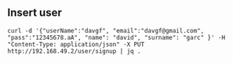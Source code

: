 ## Insert user
    curl -d '{"userName":"davgf", "email":"davgf@gmail.com", "pass":"12345678.aA", "name": "david", "surname": "garc" }' -H "Content-Type: application/json" -X PUT http://192.168.49.2/user/signup | jq .

